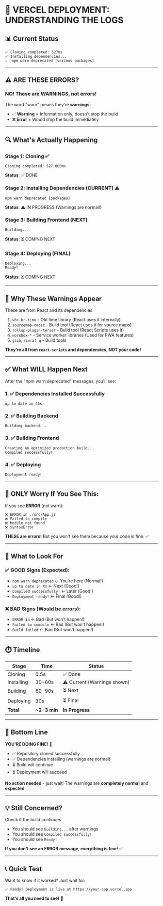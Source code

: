 # 🎯 **VERCEL DEPLOYMENT: UNDERSTANDING THE LOGS**

## 📊 **Current Status**

```
✅ Cloning completed: 527ms
✅ Installing dependencies...
⚠️  npm warn deprecated [various packages]
```

---

## ⚠️ **ARE THESE ERRORS?**

### **NO! These are WARNINGS, not errors!**

The word "warn" means they're **warnings**:
- ✅ **Warning** = Information only, doesn't stop the build
- ❌ **Error** = Would stop the build immediately

---

## 🔍 **What's Actually Happening**

### Stage 1: Cloning ✅
```
Cloning completed: 527.000ms
```
**Status**: ✅ DONE

### Stage 2: Installing Dependencies (CURRENT) ⚠️
```
npm warn deprecated [packages]
```
**Status**: ⚠️ IN PROGRESS (Warnings are normal!)

### Stage 3: Building Frontend (NEXT)
```
Building...
```
**Status**: ⏳ COMING NEXT

### Stage 4: Deploying (FINAL)
```
Deploying...
Ready!
```
**Status**: ⏳ COMING NEXT

---

## 🎯 **Why These Warnings Appear**

These are from React and its dependencies:

1. `w3c-hr-time` - Old time library (React uses it internally)
2. `sourcemap-codec` - Build tool (React uses it for source maps)
3. `rollup-plugin-terser` - Build tool (React Scripts uses it)
4. `workbox-*` - Service worker libraries (Used for PWA features)
5. `glob`, `rimraf`, `q` - Build tools

**They're all from `react-scripts` and dependencies, NOT your code!**

---

## ✅ **What WILL Happen Next**

After the "npm warn deprecated" messages, you'll see:

### 1. ✅ Dependencies Installed Successfully
```
up to date in 45s
```

### 2. ✅ Building Backend
```
Building backend...
```

### 3. ✅ Building Frontend
```
Creating an optimized production build...
Compiled successfully!
```

### 4. ✅ Deploying
```
Deployment ready!
```

---

## 🚨 **ONLY Worry If You See This:**

If you see **ERROR** (not warn):
```
❌ ERROR in ./src/App.js
❌ Failed to compile
❌ Module not found
❌ SyntaxError
```

**THESE are errors!** But you won't see them because your code is fine. ✅

---

## 📝 **What to Look For**

### ✅ **GOOD Signs** (Expected):
- `npm warn deprecated` ← You're here (Normal!)
- `up to date in Xs` ← Next (Good!)
- `Compiled successfully!` ← Later (Good!)
- `Deployment ready!` ← Final (Good!)

### ❌ **BAD Signs** (Would be errors):
- `ERROR in` ← Bad (But won't happen!)
- `Failed to compile` ← Bad (But won't happen!)
- `Build failed` ← Bad (But won't happen!)

---

## ⏱️ **Timeline**

| Stage | Time | Status |
|-------|------|--------|
| Cloning | 0.5s | ✅ Done |
| Installing | 30-60s | ⚠️ Current (Warnings shown) |
| Building | 60-90s | ⏳ Next |
| Deploying | 30s | ⏳ Final |
| **Total** | **~2-3 min** | **In Progress** |

---

## 🎉 **Bottom Line**

**YOU'RE DOING FINE!** 🎉

- ✅ Repository cloned successfully
- ✅ Dependencies installing (warnings are normal)
- ⏳ Build will continue
- ⏳ Deployment will succeed

**No action needed** - just wait! The warnings are **completely normal** and **expected**.

---

## 💡 **Still Concerned?**

Check if the build continues:
- You should see `Building...` after warnings
- You should see `Compiled successfully!` 
- You should see `Ready!`

**If you don't see an ERROR message, everything is fine!** ✅

---

## 📞 **Quick Test**

Want to know if it worked? Just wait for:
```
✅ Ready! Deployment is live at https://your-app.vercel.app
```

**That's all you need to see!** 🎉
